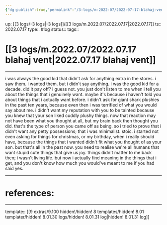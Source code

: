 ```yaml
---
{"dg-publish":true,"permalink":"/3-logs/m-2022-07/2022-07-17-blahaj-vent/","dgHomeLink":true,"dgPassFrontmatter":false}
---
```


up: [[3 logs/-3 logs|-3 logs]]/[[3 logs/m.2022.07/2022.07.17|2022.07.17]]
ts:: 2022.07.17
type:: #log
status:: 
tags:: 

# [[3 logs/m.2022.07/2022.07.17 blahaj vent|2022.07.17 blahaj vent]]
____

i was always the good kid that didn't ask for anything extra in the stores.
i saw them. i wanted them. but i didn't say anything.
i was the good kid for a decade.
did it pay off? i guess not.
you just don't listen to me when i tell you about the things that i genuinely want.
maybe it's because i haven't told you about things that i actually want before.
i didn't ask for giant shark plushies in the past ten years, because even then i was terrified of what you would say about me. i didn't want my reputation with you to be tainted because you knew that your son liked cuddly plushy things.
now that reaction may not have been what you thought at all, but my brain back then thought you did. that's the type of person you came off as being. so i tried to prove that i didn't want any petty possessions; that i was minimalist. stoic.
i started not even asking for things for christmas, or my birthday, when i really should have, because the things that i wanted didn't fit what you thought of as your son.
but that's all in the past now. you need to realise we're all humans that want stupid cute things that give us joy.
things didn't matter to me back then; i wasn't living life. but now i actually find meaning in the things that i get, and you don't know how much you would've meant to me if you had said yes.

____
# references:

____
template:: [[9 extras/9.100 hidden!/hidden! 8 templates/hidden! 8.01 templater/hidden! 8.01.30 logs/hidden! 8.01.31 log|hidden! 8.01.31 log]]




